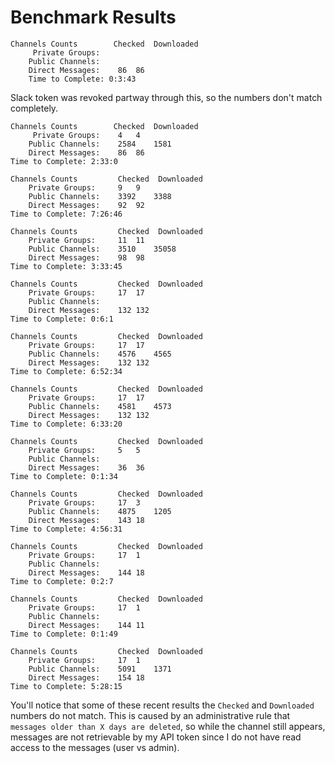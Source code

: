 # Benchmark Results

```
Channels Counts		   Checked  Downloaded
	 Private Groups:		
	Public Channels:		
	Direct Messages:	86	86
	Time to Complete: 0:3:43
```

Slack token was revoked partway through this, so the numbers don't match completely.
```
Channels Counts		   Checked  Downloaded
	 Private Groups:	4	4
	Public Channels:	2584	1581
	Direct Messages:	86	86
Time to Complete: 2:33:0
```

```
Channels Counts			Checked  Downloaded
	Private Groups:		9	9
	Public Channels:	3392	3388
	Direct Messages:	92	92
Time to Complete: 7:26:46
```

```
Channels Counts			Checked  Downloaded
	Private Groups:		11	11
	Public Channels:	3510	35058
	Direct Messages:	98	98
Time to Complete: 3:33:45
```

```
Channels Counts			Checked  Downloaded
	Private Groups:		17	17
	Public Channels:		
	Direct Messages:	132	132
Time to Complete: 0:6:1
```

```
Channels Counts			Checked  Downloaded
	Private Groups:		17	17
	Public Channels:	4576	4565
	Direct Messages:	132	132
Time to Complete: 6:52:34
```

```
Channels Counts			Checked  Downloaded
	Private Groups:		17	17
	Public Channels:	4581	4573
	Direct Messages:	132	132
Time to Complete: 6:33:20
```

```
Channels Counts			Checked  Downloaded
	Private Groups:		5	5
	Public Channels:		
	Direct Messages:	36	36
Time to Complete: 0:1:34
```

```
Channels Counts			Checked  Downloaded
	Private Groups:		17	3
	Public Channels:	4875	1205
	Direct Messages:	143	18
Time to Complete: 4:56:31
```

```
Channels Counts			Checked  Downloaded
	Private Groups:		17	1
	Public Channels:		
	Direct Messages:	144	18
Time to Complete: 0:2:7
```

```
Channels Counts			Checked  Downloaded
	Private Groups:		17	1
	Public Channels:		
	Direct Messages:	144	11
Time to Complete: 0:1:49
```

```
Channels Counts			Checked  Downloaded
	Private Groups:		17	1
	Public Channels:	5091	1371
	Direct Messages:	154	18
Time to Complete: 5:28:15
```
You'll notice that some of these recent results the `Checked` and `Downloaded` numbers do not match. This is caused by an administrative rule that `messages older than X days are deleted`, so while the channel still appears, messages are not retrievable by my API token since I do not have read access to the messages (user vs admin).
